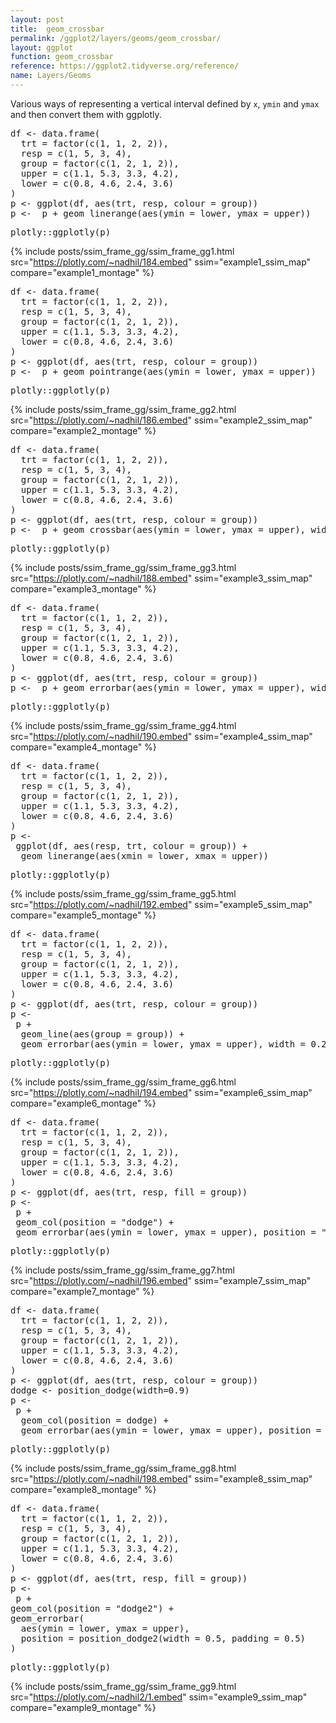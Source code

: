 ```yaml
---
layout: post
title:  geom_crossbar
permalink: /ggplot2/layers/geoms/geom_crossbar/
layout: ggplot
function: geom_crossbar
reference: https://ggplot2.tidyverse.org/reference/
name: Layers/Geoms
---
```


Various ways of representing a vertical interval defined by `x`, `ymin` and `ymax` and then convert them with ggplotly.


<pre class="mcode">
df <- data.frame(
  trt = factor(c(1, 1, 2, 2)),
  resp = c(1, 5, 3, 4),
  group = factor(c(1, 2, 1, 2)),
  upper = c(1.1, 5.3, 3.3, 4.2),
  lower = c(0.8, 4.6, 2.4, 3.6)
)
p <- ggplot(df, aes(trt, resp, colour = group))
p <-  p + geom_linerange(aes(ymin = lower, ymax = upper))
</pre>


<pre class="mcode">
plotly::ggplotly(p)
</pre>

{% include posts/ssim_frame_gg/ssim_frame_gg1.html src="https://plotly.com/~nadhil/184.embed" ssim="example1_ssim_map" compare="example1_montage" %}




<pre class="mcode">
df <- data.frame(
  trt = factor(c(1, 1, 2, 2)),
  resp = c(1, 5, 3, 4),
  group = factor(c(1, 2, 1, 2)),
  upper = c(1.1, 5.3, 3.3, 4.2),
  lower = c(0.8, 4.6, 2.4, 3.6)
)
p <- ggplot(df, aes(trt, resp, colour = group))
p <-  p + geom_pointrange(aes(ymin = lower, ymax = upper))
</pre>


<pre class="mcode">
plotly::ggplotly(p)
</pre>

{% include posts/ssim_frame_gg/ssim_frame_gg2.html src="https://plotly.com/~nadhil/186.embed" ssim="example2_ssim_map" compare="example2_montage" %}




<pre class="mcode">
df <- data.frame(
  trt = factor(c(1, 1, 2, 2)),
  resp = c(1, 5, 3, 4),
  group = factor(c(1, 2, 1, 2)),
  upper = c(1.1, 5.3, 3.3, 4.2),
  lower = c(0.8, 4.6, 2.4, 3.6)
)
p <- ggplot(df, aes(trt, resp, colour = group))
p <-  p + geom_crossbar(aes(ymin = lower, ymax = upper), width = 0.2)
</pre>


<pre class="mcode">
plotly::ggplotly(p)
</pre>

{% include posts/ssim_frame_gg/ssim_frame_gg3.html src="https://plotly.com/~nadhil/188.embed" ssim="example3_ssim_map" compare="example3_montage" %}




<pre class="mcode">
df <- data.frame(
  trt = factor(c(1, 1, 2, 2)),
  resp = c(1, 5, 3, 4),
  group = factor(c(1, 2, 1, 2)),
  upper = c(1.1, 5.3, 3.3, 4.2),
  lower = c(0.8, 4.6, 2.4, 3.6)
)
p <- ggplot(df, aes(trt, resp, colour = group))
p <-  p + geom_errorbar(aes(ymin = lower, ymax = upper), width = 0.2)
</pre>


<pre class="mcode">
plotly::ggplotly(p)
</pre>

{% include posts/ssim_frame_gg/ssim_frame_gg4.html src="https://plotly.com/~nadhil/190.embed" ssim="example4_ssim_map" compare="example4_montage" %}




<pre class="mcode">
df <- data.frame(
  trt = factor(c(1, 1, 2, 2)),
  resp = c(1, 5, 3, 4),
  group = factor(c(1, 2, 1, 2)),
  upper = c(1.1, 5.3, 3.3, 4.2),
  lower = c(0.8, 4.6, 2.4, 3.6)
)
p <-    
 ggplot(df, aes(resp, trt, colour = group)) +
  geom_linerange(aes(xmin = lower, xmax = upper))
</pre>


<pre class="mcode">
plotly::ggplotly(p)
</pre>

{% include posts/ssim_frame_gg/ssim_frame_gg5.html src="https://plotly.com/~nadhil/192.embed" ssim="example5_ssim_map" compare="example5_montage" %}







<pre class="mcode">
df <- data.frame(
  trt = factor(c(1, 1, 2, 2)),
  resp = c(1, 5, 3, 4),
  group = factor(c(1, 2, 1, 2)),
  upper = c(1.1, 5.3, 3.3, 4.2),
  lower = c(0.8, 4.6, 2.4, 3.6)
)
p <- ggplot(df, aes(trt, resp, colour = group))
p <-    
 p +
  geom_line(aes(group = group)) +
  geom_errorbar(aes(ymin = lower, ymax = upper), width = 0.2)
</pre>


<pre class="mcode">
plotly::ggplotly(p)
</pre>

{% include posts/ssim_frame_gg/ssim_frame_gg6.html src="https://plotly.com/~nadhil/194.embed" ssim="example6_ssim_map" compare="example6_montage" %}







<pre class="mcode">
df <- data.frame(
  trt = factor(c(1, 1, 2, 2)),
  resp = c(1, 5, 3, 4),
  group = factor(c(1, 2, 1, 2)),
  upper = c(1.1, 5.3, 3.3, 4.2),
  lower = c(0.8, 4.6, 2.4, 3.6)
)
p <- ggplot(df, aes(trt, resp, fill = group))
p <-    
 p +
 geom_col(position = "dodge") +
 geom_errorbar(aes(ymin = lower, ymax = upper), position = "dodge", width = 0.25)
</pre>


<pre class="mcode">
plotly::ggplotly(p)
</pre>

{% include posts/ssim_frame_gg/ssim_frame_gg7.html src="https://plotly.com/~nadhil/196.embed" ssim="example7_ssim_map" compare="example7_montage" %}






<pre class="mcode">
df <- data.frame(
  trt = factor(c(1, 1, 2, 2)),
  resp = c(1, 5, 3, 4),
  group = factor(c(1, 2, 1, 2)),
  upper = c(1.1, 5.3, 3.3, 4.2),
  lower = c(0.8, 4.6, 2.4, 3.6)
)
p <- ggplot(df, aes(trt, resp, colour = group))
dodge <- position_dodge(width=0.9)
p <-    
 p +
  geom_col(position = dodge) +
  geom_errorbar(aes(ymin = lower, ymax = upper), position = dodge, width = 0.25)
</pre>


<pre class="mcode">
plotly::ggplotly(p)
</pre>

{% include posts/ssim_frame_gg/ssim_frame_gg8.html src="https://plotly.com/~nadhil/198.embed" ssim="example8_ssim_map" compare="example8_montage" %}






<pre class="mcode">
df <- data.frame(
  trt = factor(c(1, 1, 2, 2)),
  resp = c(1, 5, 3, 4),
  group = factor(c(1, 2, 1, 2)),
  upper = c(1.1, 5.3, 3.3, 4.2),
  lower = c(0.8, 4.6, 2.4, 3.6)
)
p <- ggplot(df, aes(trt, resp, fill = group))
p <-    
 p +
geom_col(position = "dodge2") +
geom_errorbar(
  aes(ymin = lower, ymax = upper),
  position = position_dodge2(width = 0.5, padding = 0.5)
)
</pre>


<pre class="mcode">
plotly::ggplotly(p)
</pre>

{% include posts/ssim_frame_gg/ssim_frame_gg9.html src="https://plotly.com/~nadhil2/1.embed" ssim="example9_ssim_map" compare="example9_montage" %}

